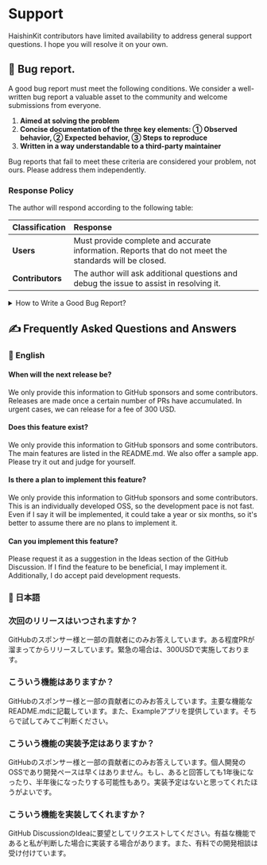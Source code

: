 # Support
HaishinKit contributors have limited availability to address general support questions. I hope you will resolve it on your own.

## 📕 Bug report.
A good bug report must meet the following conditions. We consider a well-written bug report a valuable asset to the community and welcome submissions from everyone.

1. **Aimed at solving the problem**  
2. **Concise documentation of the three key elements: ① Observed behavior, ② Expected behavior, ③ Steps to reproduce**  
3. **Written in a way understandable to a third-party maintainer**  

Bug reports that fail to meet these criteria are considered your problem, not ours. Please address them independently.

### Response Policy
The author will respond according to the following table:  

| Classification | Response |
|:---------------|:---------|
| **Users**       | Must provide complete and accurate information. Reports that do not meet the standards will be closed. |
| **Contributors**| The author will ask additional questions and debug the issue to assist in resolving it. |

<details>
  <summary>How to Write a Good Bug Report?</summary>

### Required Standards

#### 1. **Aimed at solving the problem**  
Issues should focus on collaborative problem-solving within the community. Just as there are no bug-free programs, there are no perfect bug reports. Maintainers may ask follow-up questions, or others experiencing similar issues may provide additional details.  
Reporters are expected to actively provide further information. While this may be tedious, please respond to questions.  
Some people submit issues just to complain or notify others without the intent to contribute; such submissions are unwelcome and will not be recognized as valuable contributions.

#### 2. **Concise documentation of the three key elements: ① Observed behavior, ② Expected behavior, ③ Steps to reproduce**  

Every bug report must include these three elements. Missing any of them makes it difficult for maintainers to understand and resolve the issue. Templates include these items; ensure you fill them out. Missing information reduces the likelihood of resolution.

##### ① **Observed Behavior**  
Explain what happened. Saying "It doesn't work" is vague. Specify whether it crashes, doesn't play, or exhibits some other issue.  

##### ② **Expected Behavior**  
Clearly state what you expect to happen. Avoid writing only logical negations of the observed behavior, such as "It shouldn't crash." Describe your actual expectation.  
For example:  

```plaintext
You: I reported a bug. Expecting it not to crash during live playback! Please fix.  
Me: I've fixed it.  
You: It's still not working.  
Me: It shouldn't crash, right?  
You: I can't even play the video.  
Me: Ah, the codec isn't supported at the OS level. It's a limitation.  
You: What!?  
Me: You should’ve mentioned that from the start.  
```

##### ③ Steps to Reproduce

HaishinKit is a library, and there are various ways to use it. Issues may arise depending on how it is utilized.

When reporting a bug, please specify the actions you took, the settings you used, and provide the minimal steps and code necessary to reproduce the issue. If reproducing the issue is difficult, it will likely remain unresolved. Even if the end-user environment lacks sufficient information to provide 100% reproducible steps, avoid omitting this section entirely. Instead, describe any tendencies or patterns you observed that might help identify the problem.

#### 3. Write Clearly for Third-Party Maintainers

Make sure your report is easy to understand for third-party maintainers. Avoid using internal jargon or ambiguous terms, such as "streaming," which can be interpreted as either broadcasting or viewing. HaishinKit is often used in corporate settings, so have a colleague review your report from the perspective of whether it is clear to an outsider before submitting it.

### Examples of Bug Reports

Below are examples of past bug reports, along with explanations of what makes a good report.

#### 📝 [Missing required module 'SwiftPMSupport'](https://github.com/shogo4405/HaishinKit.swift/issues/1502)

This issue lacked the "steps to reproduce," which made it difficult to address and led to it being closed after no further details were provided. It was disappointing to see that effective communication for problem-solving was not achieved.

- The author requested reproducible steps but did not receive a useful response.
- Some users chimed in, claiming to have the same problem, but their input added noise without providing new information.
- Suggestions for workarounds were made, but since the root cause was unknown, they could not be confidently adopted.
- A flood of comments from individuals not usually involved in discussions led to increased mistrust. It would have been preferable for colleagues to discuss these issues privately within their teams.

##### Feedback
| Aspect          | Does                                            | Don't                                      |
|------------------|------------------------------------------------|-------------------------------------------|
| **Observed Behavior** | A build error occurs.                         | A build error occurs.                     |
| **Expected Behavior** | The code compiles and the app launches successfully. | The app starts normally.                  |
| **Steps to Reproduce** | 1. Launch Xcode 16.X.<br>2. Create a new project.<br>3. Add Package Dependencies to the project.<br>4. Run the build. | Simply provide the `Package.swift` code. |

Even with the above steps, the exact reproduction method remains unclear.

#### 📝 [Crashing after few seconds](https://github.com/shogo4405/HaishinKit.swift/issues/1639)

This report was closed due to its lack of clarity for third parties. Comments from apparent colleagues were also insufficient, as they described the issue without addressing the author's questions about reproducibility, leaving dissatisfaction.

- The term "streaming" was ambiguous—whether it referred to broadcasting or viewing was unclear, though the latter was assumed.
- It was unclear whether the issue involved RTMP or SRT.
- For playback issues, information about the broadcasting side (e.g., video codec, audio codec) was missing.
- It was uncertain whether the code was user-written or from a test suite.
- The logs were poorly formatted and difficult to read.

##### Feedback
| Aspect          | Does                                            | Don't                                      |
|------------------|------------------------------------------------|-------------------------------------------|
| **Observed Behavior** | A crash occurs when viewing a live stream via SRT. | Streaming results in a crash.             |
| **Expected Behavior** | The live stream continues without crashing. | The app does not crash.                   |
| **Steps to Reproduce** | **Prerequisites:**<br>The server uses XXX.<br>The broadcaster uses OBS, streaming H.264 video and Opus audio.<br><br>**Steps:**<br>1. Launch the sample app (iOS).<br>2. Navigate to the viewing tab.<br>3. Tap the "View" button. | A crash occurs after a few seconds of streaming. |

### Examples of Unacceptable Behavior

Strict adherence to the code of conduct will be enforced in these cases.

#### 📝 [timestamp is error, when has B frame](https://github.com/shogo4405/HaishinKit.swift/issues/1551)  
#### 📝 [timestamp is not increase!](https://github.com/shogo4405/HaishinKit.swift/issues/1550)  
#### 📝 [frame type is error](https://github.com/shogo4405/HaishinKit.swift/issues/1549)

These reports lacked sufficient details for "Observed Behavior," "Expected Behavior," and "Steps to Reproduce." They also failed to consider clarity for third-party understanding and were subsequently closed. The following actions were deemed unacceptable, resulting in the authors being blocked:

- Spamming identical content across multiple issues.
- Using abusive language towards others.
</details>

## ✍️ Frequently Asked Questions and Answers
### 📝 English
#### When will the next release be?
We only provide this information to GitHub sponsors and some contributors. Releases are made once a certain number of PRs have accumulated. In urgent cases, we can release for a fee of 300 USD.

#### Does this feature exist?
We only provide this information to GitHub sponsors and some contributors. The main features are listed in the README.md. We also offer a sample app. Please try it out and judge for yourself.

#### Is there a plan to implement this feature?
We only provide this information to GitHub sponsors and some contributors. This is an individually developed OSS, so the development pace is not fast. Even if I say it will be implemented, it could take a year or six months, so it's better to assume there are no plans to implement it.

#### Can you implement this feature?
Please request it as a suggestion in the Ideas section of the GitHub Discussion. If I find the feature to be beneficial, I may implement it. Additionally, I do accept paid development requests.

### 📝 日本語
### 次回のリリースはいつされますか？
GitHubのスポンサー様と一部の貢献者にのみお答えしています。ある程度PRが溜まってからリリースしています。緊急の場合は、300USDで実施しております。
### こういう機能はありますか？
GitHubのスポンサー様と一部の貢献者にのみお答えしています。主要な機能なREADME.mdに記載しています。また、Exampleアプリを提供しています。そちらで試してみてご判断ください。
### こういう機能の実装予定はありますか？
GitHubのスポンサー様と一部の貢献者にのみお答えしています。個人開発のOSSであり開発ペースは早くはありません。もし、あると回答しても1年後になったり、半年後になったりする可能性もあり。実装予定はないと思ってくれたほうがよいです。
### こういう機能を実装してくれますか？
GitHub DiscussionのIdeaに要望としてリクエストしてください。有益な機能であると私が判断した場合に実装する場合があります。また、有料での開発相談は受け付けています。
